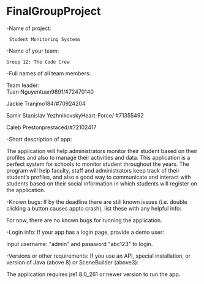 # FinalGroupProject


-Name of project:

	 Student Monitoring Systems
	
-Name of your team:

	Group 12: The Code Crew
	
-Full names of all team members:

 Team leader:       
 Tuan Nguyentuan9891/#72470140
 
 Jackie Tranjmo184/#70924204
		     
 Samir Stanislav YezhnikovskyHeart-Force/ #71355492
		     
 Caleb Prestonprestaced/#72102417
		     
		     
-Short description of app:

The application will help administrators monitor their student based on their profiles and also to manage their activities and data. This application is a perfect system for schools to monitor student throughout the years. The program will help faculty, staff and administrators keep track of their student’s profiles, and also a good way to communicate and interact with students based on their social information in which students will register on the application.

-Known bugs: If by the deadline there are still known issues (i.e. double clicking a button causes appto crash), list these with any helpful info:

 For now, there are no known bugs for running  the application.
 
-Login info: If your app has a login page, provide a demo user:

 input username: "admin" and password "abc123" to login.

-Versions or other requirements: If you use an API, special installation, or version of Java (above 8) or SceneBuilder (above3):

 The application requires jre1.8.0_261 or newer version to run the app.










